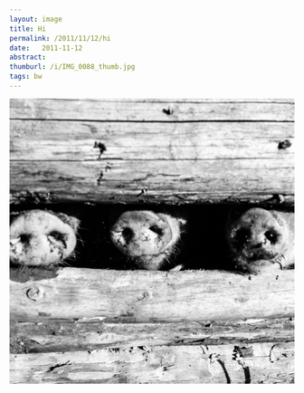 ```yaml
---
layout: image
title: Hi
permalink: /2011/11/12/hi
date:   2011-11-12
abstract: 
thumburl: /i/IMG_0088_thumb.jpg
tags: bw
---
```

![](/i/IMG_0088.jpg)

